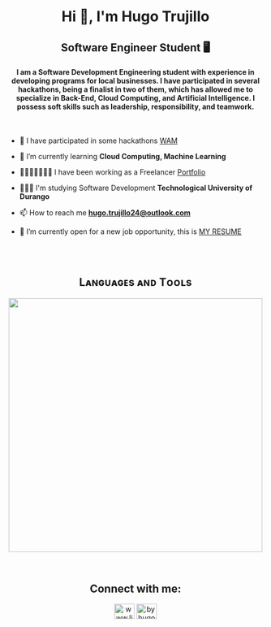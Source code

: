 <h1 align="center">Hi 👋, I'm Hugo Trujillo</h1>
<h2 align="center">Software Engineer Student 🖥️</h2>
<h4 align="center">I am a Software Development Engineering student with experience in developing programs for local businesses. I have participated in several hackathons, being a finalist in two of them, which has allowed me to specialize in Back-End, Cloud Computing, and Artificial Intelligence. I possess soft skills such as leadership, responsibility, and teamwork.</h4>

<br>

- 👾 I have participated in some hackathons [WAM](https://devpost.com/Hugo510)

- 🌱 I’m currently learning **Cloud Computing, Machine Learning**

- 👩🏻‍💻📓✍🏻💡 I have been working as a Freelancer [Portfolio](https://devpost.com/Hugo510)

- 👩🏻‍💻 I'm studying Software Development **Technological University of Durango**

- 📫 How to reach me **hugo.trujillo24@outlook.com**

- 📄 I’m currently open for a new job opportunity, this is [MY RESUME](https://drive.google.com/file/d/1iGsqtFHr5pSD8RNfgfZg2bo9PcvtHaBd/view?usp=sharing)

<br>
<br>

<h2 align="center">Lᴀɴɢᴜᴀɢᴇs ᴀɴᴅ Tᴏᴏʟs</h2>

<p align="center">
<img width="500px"  src="https://skillicons.dev/icons?i=py,js,aws,bash,cpp,docker,git,github,heroku,linux,mongodb,mysql,nestjs,npm,rabbitmq,tensorflow,ts,express,firebase,react,pytorch&perline=7&theme=light"  />
</p>

<br>
<h2 align="center">Connect with me:</h3>
<p align="center">
<a href="www.linkedin.com/in/victor-perez-trujillo-937016291" target="blank"><img align="center" src="https://raw.githubusercontent.com/rahuldkjain/github-profile-readme-generator/master/src/images/icons/Social/linked-in-alt.svg" alt="www.linkedin.com/in/victor-perez-trujillo-937016291" height="30" width="40" /></a>
<a href="https://www.instagram.com/byhugoi/" target="blank"><img align="center" src="https://raw.githubusercontent.com/rahuldkjain/github-profile-readme-generator/master/src/images/icons/Social/instagram.svg" alt="byhugoi" height="30" width="40" /></a>
</p>
